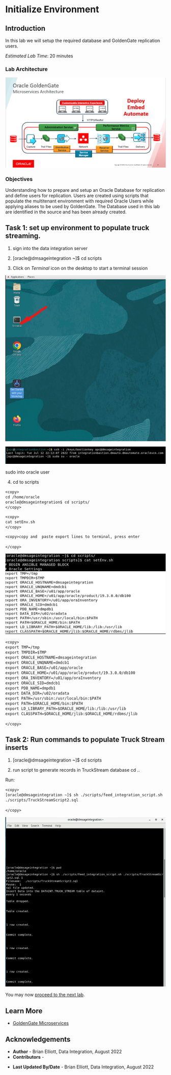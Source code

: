 # Initialize Environment

## Introduction
In this lab we will setup the required database and GoldenGate replication users.

*Estimated Lab Time*:  20 minutes

### Lab Architecture
![](./images/ggmicroservicesarchitecture.png " ")

### Objectives
Understanding how to prepare and setup an Oracle Database for replication and define users for replication. Users are created using scripts that populate the multitenant environment with required Oracle Users while applying aliases to be used by GoldenGate. The Database used in this lab are identified in the source and has been already created.


## Task 1: set up environment to populate truck streaming.

1. sign into the data integration server

2. [oracle@dmsageintegration ~]$ cd scripts



3. Click on *Terminal* icon on the desktop to start a terminal session

![](../terminal1.png " ")




![](./images/truckstream2.png " ")

sudo into oracle user

4.  cd to scripts

```
<copy>
cd /home/oracle
oracle@dmsageintegration$ cd scripts/
</copy>
```

```
<copy>
cat setEnv.sh
</copy>
```


```
<copy>copy and  paste export lines to terminal, press enter

</copy>
```

![](../terminal2.png " ")


```
<copy>
export TMP=/tmp
export TMPDIR=$TMP
export ORACLE_HOSTNAME=dmsageintegration
export ORACLE_UNQNAME=dmdcb1
export ORACLE_BASE=/u01/app/oracle
export ORACLE_HOME=/u01/app/oracle/product/19.3.0.0/db100
export ORA_INVENTORY=/u01/app/oraInventory
export ORACLE_SID=dmdcb1
export PDB_NAME=dmpdb1
export DATA_DIR=/u02/oradata
export PATH=/usr/sbin:/usr/local/bin:$PATH
export PATH=$ORACLE_HOME/bin:$PATH
export LD_LIBRARY_PATH=$ORACLE_HOME/lib:/lib:/usr/lib
export CLASSPATH=$ORACLE_HOME/jlib:$ORACLE_HOME/rdbms/jlib

</copy>
```

## Task 2: Run commands to populate Truck Stream inserts 


1. [oracle@dmsageintegration ~]$ cd scripts


2.  run script to generate records in TruckStream database
cd ..

Run:

```
<copy>
[oracle@dmsageintegration ~]$ sh ./scripts/feed_integration_script.sh ./scripts/TruckStreamScript2.sql 

</copy>
```


![](images/truckstream3.png " ")



You may now [proceed to the next lab](#next).


## Learn More

* [GoldenGate Microservices](https://docs.oracle.com/en/middleware/goldengate/core/19.1/understanding/getting-started-oracle-goldengate.html#GUID-F317FD3B-5078-47BA-A4EC-8A138C36BD59)

## Acknowledgements
* **Author** - Brian Elliott, Data Integration, August 2022
* **Contributors** - 
- **Last Updated By/Date** - Brian Elliott, Data Integration, August 2022
